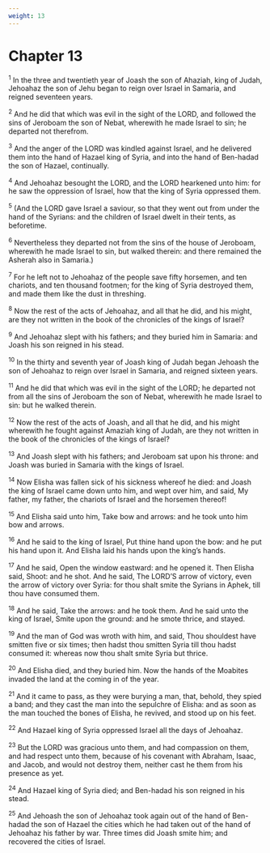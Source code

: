 ```yaml
---
weight: 13
---
```


# Chapter 13

<sup>1</sup> In the three and twentieth year of Joash the son of Ahaziah, king of Judah, Jehoahaz the son of Jehu began to reign over Israel in Samaria, and reigned seventeen years. 

<sup>2</sup> And he did that which was evil in the sight of the LORD, and followed the sins of Jeroboam the son of Nebat, wherewith he made Israel to sin; he departed not therefrom. 

<sup>3</sup> And the anger of the LORD was kindled against Israel, and he delivered them into the hand of Hazael king of Syria, and into the hand of Ben-hadad the son of Hazael, continually. 

<sup>4</sup> And Jehoahaz besought the LORD, and the LORD hearkened unto him: for he saw the oppression of Israel, how that the king of Syria oppressed them. 

<sup>5</sup> (And the LORD gave Israel a saviour, so that they went out from under the hand of the Syrians: and the children of Israel dwelt in their tents, as beforetime. 

<sup>6</sup> Nevertheless they departed not from the sins of the house of Jeroboam, wherewith he made Israel to sin, but walked therein: and there remained the Asherah also in Samaria.) 

<sup>7</sup> For he left not to Jehoahaz of the people save fifty horsemen, and ten chariots, and ten thousand footmen; for the king of Syria destroyed them, and made them like the dust in threshing. 

<sup>8</sup> Now the rest of the acts of Jehoahaz, and all that he did, and his might, are they not written in the book of the chronicles of the kings of Israel? 

<sup>9</sup> And Jehoahaz slept with his fathers; and they buried him in Samaria: and Joash his son reigned in his stead. 

<sup>10</sup> In the thirty and seventh year of Joash king of Judah began Jehoash the son of Jehoahaz to reign over Israel in Samaria, and reigned sixteen years. 

<sup>11</sup> And he did that which was evil in the sight of the LORD; he departed not from all the sins of Jeroboam the son of Nebat, wherewith he made Israel to sin: but he walked therein. 

<sup>12</sup> Now the rest of the acts of Joash, and all that he did, and his might wherewith he fought against Amaziah king of Judah, are they not written in the book of the chronicles of the kings of Israel? 

<sup>13</sup> And Joash slept with his fathers; and Jeroboam sat upon his throne: and Joash was buried in Samaria with the kings of Israel. 

<sup>14</sup> Now Elisha was fallen sick of his sickness whereof he died: and Joash the king of Israel came down unto him, and wept over him, and said, My father, my father, the chariots of Israel and the horsemen thereof! 

<sup>15</sup> And Elisha said unto him, Take bow and arrows: and he took unto him bow and arrows. 

<sup>16</sup> And he said to the king of Israel, Put thine hand upon the bow: and he put his hand upon it. And Elisha laid his hands upon the king’s hands. 

<sup>17</sup> And he said, Open the window eastward: and he opened it. Then Elisha said, Shoot: and he shot. And he said, The LORD’S arrow of victory, even the arrow of victory over Syria: for thou shalt smite the Syrians in Aphek, till thou have consumed them. 

<sup>18</sup> And he said, Take the arrows: and he took them. And he said unto the king of Israel, Smite upon the ground: and he smote thrice, and stayed. 

<sup>19</sup> And the man of God was wroth with him, and said, Thou shouldest have smitten five or six times; then hadst thou smitten Syria till thou hadst consumed it: whereas now thou shalt smite Syria but thrice. 

<sup>20</sup> And Elisha died, and they buried him. Now the hands of the Moabites invaded the land at the coming in of the year. 

<sup>21</sup> And it came to pass, as they were burying a man, that, behold, they spied a band; and they cast the man into the sepulchre of Elisha: and as soon as the man touched the bones of Elisha, he revived, and stood up on his feet. 

<sup>22</sup> And Hazael king of Syria oppressed Israel all the days of Jehoahaz. 

<sup>23</sup> But the LORD was gracious unto them, and had compassion on them, and had respect unto them, because of his covenant with Abraham, Isaac, and Jacob, and would not destroy them, neither cast he them from his presence as yet. 

<sup>24</sup> And Hazael king of Syria died; and Ben-hadad his son reigned in his stead. 

<sup>25</sup> And Jehoash the son of Jehoahaz took again out of the hand of Ben-hadad the son of Hazael the cities which he had taken out of the hand of Jehoahaz his father by war. Three times did Joash smite him; and recovered the cities of Israel. 


